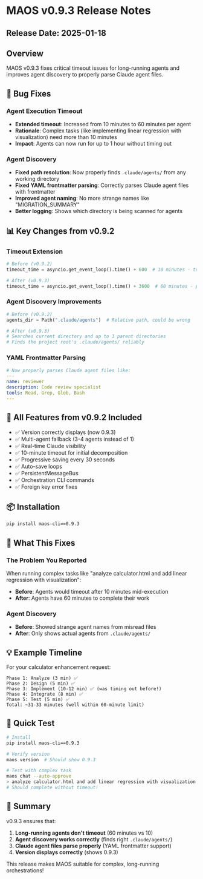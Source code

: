# MAOS v0.9.3 Release Notes

## Release Date: 2025-01-18

## Overview
MAOS v0.9.3 fixes critical timeout issues for long-running agents and improves agent discovery to properly parse Claude agent files.

## 🐛 Bug Fixes

### Agent Execution Timeout
- **Extended timeout**: Increased from 10 minutes to 60 minutes per agent
- **Rationale**: Complex tasks (like implementing linear regression with visualization) need more than 10 minutes
- **Impact**: Agents can now run for up to 1 hour without timing out

### Agent Discovery
- **Fixed path resolution**: Now properly finds `.claude/agents/` from any working directory
- **Fixed YAML frontmatter parsing**: Correctly parses Claude agent files with frontmatter
- **Improved agent naming**: No more strange names like "MIGRATION_SUMMARY"
- **Better logging**: Shows which directory is being scanned for agents

## 📊 Key Changes from v0.9.2

### Timeout Extension
```python
# Before (v0.9.2)
timeout_time = asyncio.get_event_loop().time() + 600  # 10 minutes - too short!

# After (v0.9.3)
timeout_time = asyncio.get_event_loop().time() + 3600  # 60 minutes - proper time for complex tasks
```

### Agent Discovery Improvements
```python
# Before (v0.9.2)
agents_dir = Path(".claude/agents")  # Relative path, could be wrong

# After (v0.9.3)
# Searches current directory and up to 3 parent directories
# Finds the project root's .claude/agents/ reliably
```

### YAML Frontmatter Parsing
```yaml
# Now properly parses Claude agent files like:
---
name: reviewer
description: Code review specialist
tools: Read, Grep, Glob, Bash
---
```

## 🔄 All Features from v0.9.2 Included

- ✅ Version correctly displays (now 0.9.3)
- ✅ Multi-agent fallback (3-4 agents instead of 1)  
- ✅ Real-time Claude visibility
- ✅ 10-minute timeout for initial decomposition
- ✅ Progressive saving every 30 seconds
- ✅ Auto-save loops
- ✅ PersistentMessageBus
- ✅ Orchestration CLI commands
- ✅ Foreign key error fixes

## 📦 Installation
```bash
pip install maos-cli==0.9.3
```

## 🎯 What This Fixes

### The Problem You Reported
When running complex tasks like "analyze calculator.html and add linear regression with visualization":
- **Before**: Agents would timeout after 10 minutes mid-execution
- **After**: Agents have 60 minutes to complete their work

### Agent Discovery
- **Before**: Showed strange agent names from misread files
- **After**: Only shows actual agents from `.claude/agents/`

## 💡 Example Timeline

For your calculator enhancement request:
```
Phase 1: Analyze (3 min) ✅
Phase 2: Design (5 min) ✅  
Phase 3: Implement (10-12 min) ✅ (was timing out before!)
Phase 4: Integrate (8 min) ✅
Phase 5: Test (5 min) ✅
Total: ~31-33 minutes (well within 60-minute limit)
```

## 🚀 Quick Test
```bash
# Install
pip install maos-cli==0.9.3

# Verify version
maos version  # Should show 0.9.3

# Test with complex task
maos chat --auto-approve
> analyze calculator.html and add linear regression with visualization
# Should complete without timeout!
```

## 📝 Summary

v0.9.3 ensures that:
1. **Long-running agents don't timeout** (60 minutes vs 10)
2. **Agent discovery works correctly** (finds right `.claude/agents/`)
3. **Claude agent files parse properly** (YAML frontmatter support)
4. **Version displays correctly** (shows 0.9.3)

This release makes MAOS suitable for complex, long-running orchestrations!